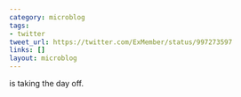 ```yaml
---
category: microblog
tags:
- twitter
tweet_url: https://twitter.com/ExMember/status/997273597
links: []
layout: microblog
---
```

is taking the day off.
